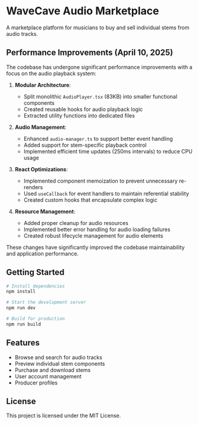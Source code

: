 # WaveCave Audio Marketplace

A marketplace platform for musicians to buy and sell individual stems from audio tracks.

## Performance Improvements (April 10, 2025)

The codebase has undergone significant performance improvements with a focus on the audio playback system:

1. **Modular Architecture**:
   - Split monolithic `AudioPlayer.tsx` (83KB) into smaller functional components
   - Created reusable hooks for audio playback logic
   - Extracted utility functions into dedicated files

2. **Audio Management**:
   - Enhanced `audio-manager.ts` to support better event handling
   - Added support for stem-specific playback control
   - Implemented efficient time updates (250ms intervals) to reduce CPU usage

3. **React Optimizations**:
   - Implemented component memoization to prevent unnecessary re-renders
   - Used `useCallback` for event handlers to maintain referential stability
   - Created custom hooks that encapsulate complex logic

4. **Resource Management**:
   - Added proper cleanup for audio resources
   - Implemented better error handling for audio loading failures
   - Created robust lifecycle management for audio elements

These changes have significantly improved the codebase maintainability and application performance.

## Getting Started

```bash
# Install dependencies
npm install

# Start the development server
npm run dev

# Build for production
npm run build
```

## Features

- Browse and search for audio tracks
- Preview individual stem components
- Purchase and download stems
- User account management
- Producer profiles

## License

This project is licensed under the MIT License. 